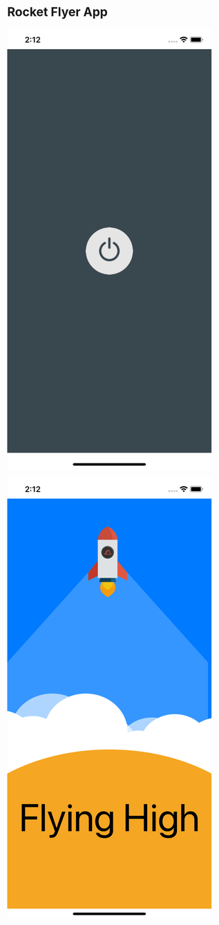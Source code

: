 # Rocket Flyer App


![alt text](https://github.com/laddhaanshul/ios-swift-basic-examples-one/blob/main/RocketFlyer/Simulator%20Screen%20Shot%20-%20iPhone%2011%20-%202021-07-10%20at%2014.12.41.png?raw=true)


![alt text](https://github.com/laddhaanshul/ios-swift-basic-examples-one/blob/main/RocketFlyer/Simulator%20Screen%20Shot%20-%20iPhone%2011%20-%202021-07-10%20at%2014.12.55.png?raw=true)
